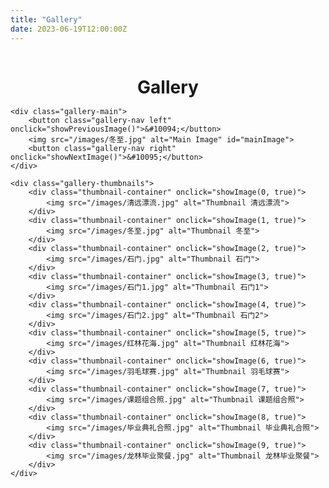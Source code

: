 ```yaml
---
title: "Gallery"
date: 2023-06-19T12:00:00Z
---
```


<style>
h1 {
    text-align: center;
    margin-bottom: 1px;
}

.gallery {
    display: flex;
    flex-direction: column;
    align-items: center;
}

.gallery-main {
    width: 100%;
    max-width: 90vw;
    text-align: center;
    position: relative;
    margin-bottom: 10px;
}

.gallery-main img {
    max-width: 100%;
    max-height: 100vh;
    height: auto;
    border: none;
    transition: opacity 1s ease-in-out;
}

.gallery-thumbnails {
    display: flex;
    justify-content: start;
    gap: 10px;
    overflow-x: auto;
    white-space: nowrap;
    width: 100%;
    padding: 1px;
    box-sizing: border-box;
    margin-bottom: 10px;
}

.thumbnail-container {
    display: inline-block;
    cursor: pointer;
    position: relative;
    pointer-events: none;
}

.thumbnail-container img {
    max-width: 150px;
    max-height: 100px;
    width: auto;
    height: auto;
    transition: transform 0.3s, border 0.3s;
    pointer-events: auto;
}

.thumbnail-container img:hover {
    transform: scale(1.1);
    border: none;
}

.gallery-thumbnails::-webkit-scrollbar {
    height: 8px;
}

.gallery-thumbnails::-webkit-scrollbar-thumb {
    background: #888;
    border-radius: 4px;
}

.gallery-thumbnails::-webkit-scrollbar-thumb:hover {
    background: #555;
}

.gallery-thumbnails::-webkit-scrollbar-track {
    background: #f1f1f1;
}

.gallery-nav {
    position: absolute;
    top: 50%;
    transform: translateY(-50%);
    background-color: rgba(0, 0, 0, 0.5);
    color: white;
    border: none;
    font-size: 2em;
    padding: 5px;
    cursor: pointer;
    z-index: 1;
}

.gallery-nav.left {
    left: 5px;
}

.gallery-nav.right {
    right: 5px;
}
</style>

<div class="gallery">
    <h1>Gallery</h1>
    
    <div class="gallery-main">
        <button class="gallery-nav left" onclick="showPreviousImage()">&#10094;</button>
        <img src="/images/冬至.jpg" alt="Main Image" id="mainImage">
        <button class="gallery-nav right" onclick="showNextImage()">&#10095;</button>
    </div>

    <div class="gallery-thumbnails">
        <div class="thumbnail-container" onclick="showImage(0, true)">
            <img src="/images/清远漂流.jpg" alt="Thumbnail 清远漂流">
        </div>
        <div class="thumbnail-container" onclick="showImage(1, true)">
            <img src="/images/冬至.jpg" alt="Thumbnail 冬至">
        </div>
        <div class="thumbnail-container" onclick="showImage(2, true)">
            <img src="/images/石门.jpg" alt="Thumbnail 石门">
        </div>
        <div class="thumbnail-container" onclick="showImage(3, true)">
            <img src="/images/石门1.jpg" alt="Thumbnail 石门1">
        </div>
        <div class="thumbnail-container" onclick="showImage(4, true)">
            <img src="/images/石门2.jpg" alt="Thumbnail 石门2">
        </div>
        <div class="thumbnail-container" onclick="showImage(5, true)">
            <img src="/images/红林花海.jpg" alt="Thumbnail 红林花海">
        </div>
        <div class="thumbnail-container" onclick="showImage(6, true)">
            <img src="/images/羽毛球赛.jpg" alt="Thumbnail 羽毛球赛">
        </div>
        <div class="thumbnail-container" onclick="showImage(7, true)">
            <img src="/images/课题组合照.jpg" alt="Thumbnail 课题组合照">
        </div>
        <div class="thumbnail-container" onclick="showImage(8, true)">
            <img src="/images/毕业典礼合照.jpg" alt="Thumbnail 毕业典礼合照">
        </div>
        <div class="thumbnail-container" onclick="showImage(9, true)">
            <img src="/images/龙林毕业聚餐.jpg" alt="Thumbnail 龙林毕业聚餐">
        </div>
    </div>
</div>

<script>
const images = [
    { src: '/images/清远漂流.jpg' },
    { src: '/images/冬至.jpg' },
    { src: '/images/石门.jpg' },
    { src: '/images/石门1.jpg' },
    { src: '/images/石门2.jpg' },
    { src: '/images/红林花海.jpg' },
    { src: '/images/羽毛球赛.jpg' },
    { src: '/images/课题组合照.jpg' },
    { src: '/images/毕业典礼合照.jpg' },
    { src: '/images/龙林毕业聚餐.jpg' }
];

let currentIndex = 1;
let autoSwitchInterval;
const transitionTime = 1000;
const quickTransitionTime = 500;

function showImage(index, quick = false) {
    currentIndex = index;
    const mainImage = document.getElementById('mainImage');

    if (quick) {
        mainImage.style.transition = `opacity ${quickTransitionTime}ms ease-in-out`;
    } else {
        mainImage.style.transition = `opacity ${transitionTime}ms ease-in-out`;
    }

    mainImage.style.opacity = 0;

    setTimeout(() => {
        mainImage.src = images[index].src;
        mainImage.style.opacity = 1;
    }, quick ? quickTransitionTime : transitionTime);

    resetAutoSwitch();
}

function showNextImage() {
    currentIndex = (currentIndex + 1) % images.length;
    showImage(currentIndex, true);
}

function showPreviousImage() {
    currentIndex = (currentIndex - 1 + images.length) % images.length;
    showImage(currentIndex, true);
}

function autoSwitchImages() {
    autoSwitchInterval = setInterval(showNextImage, 5000);
}

function resetAutoSwitch() {
    clearInterval(autoSwitchInterval);
    autoSwitchImages();
}

document.addEventListener('DOMContentLoaded', () => {
    autoSwitchImages();
});
</script>
